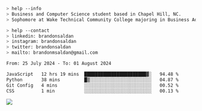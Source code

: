 ````bash
> help --info
> Business and Computer Science student based in Chapel Hill, NC.
> Sophomore at Wake Technical Community College majoring in Business Administration.
````

````bash
> help --contact
> linkedin: brandonsaldan
> instagram: brandonsaldan
> twitter: brandonsaldan
> mailto: brandonmsaldan@gmail.com
````

<!--START_SECTION:waka-->

```txt
From: 25 July 2024 - To: 01 August 2024

JavaScript   12 hrs 19 mins  ███████████████████████▓░   94.48 %
Python       38 mins         █▒░░░░░░░░░░░░░░░░░░░░░░░   04.87 %
Git Config   4 mins          ░░░░░░░░░░░░░░░░░░░░░░░░░   00.52 %
CSS          1 min           ░░░░░░░░░░░░░░░░░░░░░░░░░   00.13 %
```

<!--END_SECTION:waka-->

![](https://komarev.com/ghpvc/?username=brandonsaldan&color=6A8AFF)
